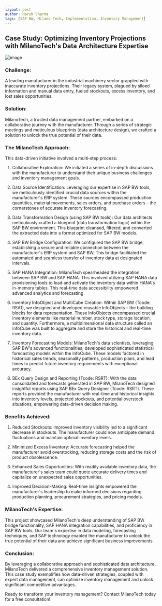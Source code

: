 ```yaml
---
layout: post
author: Harsh Sharma
tags: [SAP BW, Milano Tech, Implementation, Inventory Management]
---
```


## Case Study: Optimizing Inventory Projections with MilanoTech's Data Architecture Expertise


![image](https://github.com/MilanoTech/milanotech.github.io/assets/166930479/817990fc-8874-43c0-9f99-ac24572d7ff1)


### Challenge:

A leading manufacturer in the industrial machinery sector grappled with inaccurate inventory projections. Their legacy system, plagued by siloed information and manual data entry, fueled stockouts, excess inventory, and lost sales opportunities.

### Solution:

MilanoTech, a trusted data management partner, embarked on a collaborative journey with the manufacturer. Through a series of strategic meetings and meticulous blueprints (data architecture design), we crafted a solution to unlock the true potential of their data.

### The MilanoTech Approach:

This data-driven initiative involved a multi-step process:

1. Collaborative Exploration:  We initiated a series of in-depth discussions with the manufacturer to understand their unique business challenges and inventory management goals.

2. Data Source Identification:  Leveraging our expertise in SAP BW tools, we meticulously identified crucial data sources within the manufacturer's ERP system. These sources encompassed production quantities, material movements, sales orders, and purchase orders – the cornerstones of accurate inventory forecasting.

3. Data Transformation Design (using SAP BW tools):  Our data architects meticulously crafted a blueprint (data transformation logic) within the SAP BW environment. This blueprint cleansed, filtered, and converted the extracted data into a format optimized for SAP BW models.

4. SAP BW Bridge Configuration:  We configured the SAP BW bridge, establishing a secure and reliable connection between the manufacturer's ERP system and SAP BW. This bridge facilitated the automated and seamless transfer of inventory data at designated intervals.

5. SAP HANA Integration:  MilanoTech spearheaded the integration between SAP BW and SAP HANA. This involved utilizing SAP HANA data provisioning tools to load and activate the inventory data within HANA's in-memory tables. This real-time data accessibility empowered advanced analytics and forecasting.

6. Inventory InfoObject and MultiCube Creation:  Within SAP BW (Tcode: RSA1), we designed and developed reusable InfoObjects – the building blocks for data representation. These InfoObjects encompassed crucial inventory elements like material number, stock type, storage location, and quantity.  Furthermore, a multidimensional data structure called an InfoCube  was  built to aggregate and store the historical and real-time inventory data.

7. Inventory Forecasting Models:  MilanoTech's data scientists, leveraging SAP BW's advanced functionalities,  developed sophisticated statistical forecasting models within the InfoCube.  These models factored in historical sales trends, seasonality patterns, production plans, and lead times to predict future inventory requirements with exceptional accuracy.

8. BEx Query Design and Reporting (Tcode: RSRT):  With the data consolidated and forecasts generated in SAP BW, MilanoTech designed insightful reports using SAP BEx Query Designer (Tcode: RSRT).  These reports provided the manufacturer with real-time and historical insights into inventory levels, projected stockouts, and potential overstock situations, empowering data-driven decision making.

### Benefits Achieved:

1. Reduced Stockouts: Improved inventory visibility led to a significant decrease in stockouts. The manufacturer could now anticipate demand fluctuations and maintain optimal inventory levels.

2. Minimized Excess Inventory: Accurate forecasting helped the manufacturer avoid overstocking, reducing storage costs and the risk of product obsolescence.

3. Enhanced Sales Opportunities: With readily available inventory data, the manufacturer's sales team could quote accurate delivery times and capitalize on unexpected sales opportunities.

4. Improved Decision-Making: Real-time insights empowered the manufacturer's leadership to make informed decisions regarding production planning, procurement strategies, and pricing models.

### MilanoTech's Expertise:

This project showcased MilanoTech's deep understanding of SAP BW bridge functionality, SAP HANA integration capabilities, and proficiency in SAP BW tools. Our team's expertise in data modeling, forecasting techniques, and SAP technology enabled the manufacturer to unlock the true potential of their data and achieve significant business improvements.

### Conclusion:

By leveraging a collaborative approach and sophisticated data architecture, MilanoTech delivered a comprehensive inventory management solution. This case study exemplifies how data-driven strategies, coupled with expert data management, can optimize inventory management and unlock significant competitive advantages.

Ready to transform your inventory management? Contact MilanoTech today for a free consultation!
